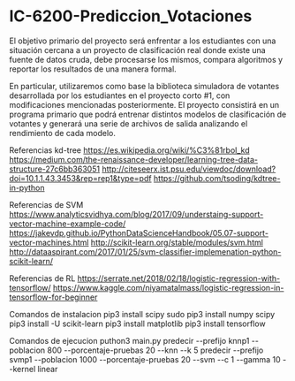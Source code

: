 # IC-6200-Prediccion_Votaciones
El objetivo primario del proyecto será enfrentar a los estudiantes con una situación cercana a un proyecto de clasificación real donde existe una fuente de datos cruda, debe procesarse los mismos, compara algoritmos y reportar los resultados de una manera formal.

En particular, utilizaremos como base la biblioteca simuladora de votantes desarrollada por los estudiantes en el proyecto corto #1, con modificaciones mencionadas posteriormente. El proyecto consistirá en un programa primario que podrá entrenar distintos modelos de clasificación de votantes y generará una serie de archivos de salida analizando el rendimiento de cada modelo.


Referencias kd-tree
https://es.wikipedia.org/wiki/%C3%81rbol_kd
https://medium.com/the-renaissance-developer/learning-tree-data-structure-27c6bb363051
http://citeseerx.ist.psu.edu/viewdoc/download?doi=10.1.1.43.3453&rep=rep1&type=pdf
https://github.com/tsoding/kdtree-in-python


Referencias de SVM
https://www.analyticsvidhya.com/blog/2017/09/understaing-support-vector-machine-example-code/
https://jakevdp.github.io/PythonDataScienceHandbook/05.07-support-vector-machines.html
http://scikit-learn.org/stable/modules/svm.html
http://dataaspirant.com/2017/01/25/svm-classifier-implemenation-python-scikit-learn/


Referencias de RL
https://serrate.net/2018/02/18/logistic-regression-with-tensorflow/
https://www.kaggle.com/niyamatalmass/logistic-regression-in-tensorflow-for-beginner

Comandos de instalacion
pip3 install scipy
sudo pip3 install numpy scipy
pip3 install -U scikit-learn
pip3 install matplotlib
pip3 install tensorflow

Comandos de ejecucion
puthon3 main.py
predecir --prefijo knnp1 --poblacion 800 --porcentaje-pruebas 20 --knn --k 5
predecir --prefijo svmp1 --poblacion 1000 --porcentaje-pruebas 20 --svm --c 1 --gamma 10 --kernel linear



